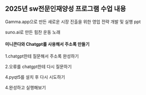 ## 2025년 sw전문인재양성 프로그램 수업 내용
Gamma.app으로 만든 새로운 시장 진출을 위한 영업 전략 개발 및 실행 ppt

suno.ai로 만든 힘찬 운동 노래

#### 미니콘다와 Chatgpt를 사용해서 주소록 만들기

1.chatgpt한테 질문해서 주소록 완성하기

2.오류를 chatgpt한테 다시 질문하기

4.pyqt5를 설치 후 다시 시도하기

4.완성하고 실행해보기



